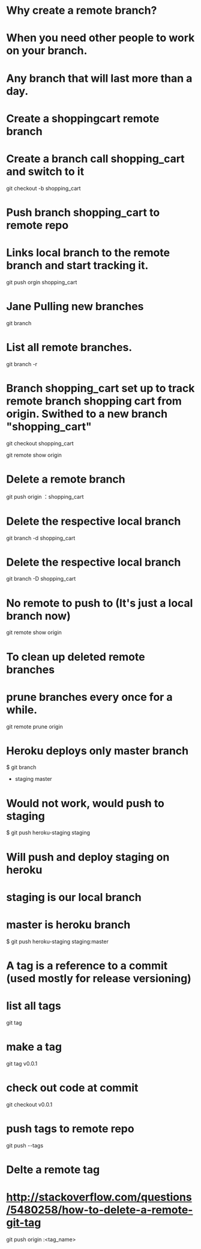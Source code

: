 # Why create a remote branch?
# When you need other people to work on your branch.
# Any branch that will last more than a day.

# Create a shoppingcart remote branch

# Create a branch call shopping_cart and switch to it
git checkout -b shopping_cart

# Push branch shopping_cart to remote repo
# Links local branch to the remote branch and start tracking it.
git push orgin shopping_cart

# Jane Pulling new branches
git branch

# List all remote branches.
git branch -r

# Branch shopping_cart set up to track remote branch shopping cart from origin. Swithed to a new branch "shopping_cart"
git checkout shopping_cart

git remote show origin

# Delete a remote branch
git push origin ：shopping_cart

# Delete the respective local branch
git branch -d shopping_cart

# Delete the respective local branch
git branch -D shopping_cart

# No remote to push to (It's just a local branch now)
git remote show origin

# To clean up deleted remote branches
# prune branches every once for a while. 
git remote prune origin

# Heroku deploys only master branch

$ git branch
 * staging
   master

# Would not work, would push to staging
$ git push heroku-staging staging

# Will push and deploy staging on heroku
# staging is our local branch
# master is heroku branch
$ git push heroku-staging staging:master

# A tag is a reference to a commit (used mostly for release versioning)

# list all tags
git tag

# make a tag
git tag v0.0.1

# check out code at commit
git checkout v0.0.1

# push tags to remote repo
git push --tags

# Delte a remote tag
# http://stackoverflow.com/questions/5480258/how-to-delete-a-remote-git-tag
git push origin :<tag_name>








